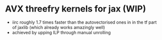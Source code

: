 # AVX threefry kernels for jax (WIP)
- iirc roughly 1.7 times faster than the autovectorised ones in in the tf part of jaxlib (which already works amazingly well)
- achieved by upping ILP through manual unrolling
